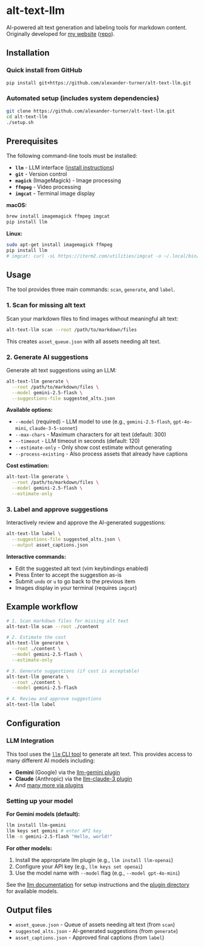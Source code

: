 # alt-text-llm

AI-powered alt text generation and labeling tools for markdown content. Originally developed for [my website](https://turntrout.com/design) ([repo](https://github.com/alexander-turner/TurnTrout.com)).

## Installation

### Quick install from GitHub

```bash
pip install git+https://github.com/alexander-turner/alt-text-llm.git
```

### Automated setup (includes system dependencies)

```bash
git clone https://github.com/alexander-turner/alt-text-llm.git
cd alt-text-llm
./setup.sh
```

## Prerequisites

The following command-line tools must be installed:

- **`llm`** - LLM interface ([install instructions](https://llm.datasette.io/))
- **`git`** - Version control
- **`magick`** (ImageMagick) - Image processing
- **`ffmpeg`** - Video processing
- **`imgcat`** - Terminal image display

**macOS:**

```bash
brew install imagemagick ffmpeg imgcat
pip install llm
```

**Linux:**

```bash
sudo apt-get install imagemagick ffmpeg
pip install llm
# imgcat: curl -sL https://iterm2.com/utilities/imgcat -o ~/.local/bin/imgcat && chmod +x ~/.local/bin/imgcat
```

## Usage

The tool provides three main commands: `scan`, `generate`, and `label`.

### 1. Scan for missing alt text

Scan your markdown files to find images without meaningful alt text:

```bash
alt-text-llm scan --root /path/to/markdown/files
```

This creates `asset_queue.json` with all assets needing alt text.

### 2. Generate AI suggestions

Generate alt text suggestions using an LLM:

```bash
alt-text-llm generate \
  --root /path/to/markdown/files \
  --model gemini-2.5-flash \
  --suggestions-file suggested_alts.json
```

**Available options:**

- `--model` (required) - LLM model to use (e.g., `gemini-2.5-flash`, `gpt-4o-mini`, `claude-3-5-sonnet`)
- `--max-chars` - Maximum characters for alt text (default: 300)
- `--timeout` - LLM timeout in seconds (default: 120)
- `--estimate-only` - Only show cost estimate without generating
- `--process-existing` - Also process assets that already have captions

**Cost estimation:**

```bash
alt-text-llm generate \
  --root /path/to/markdown/files \
  --model gemini-2.5-flash \
  --estimate-only
```

### 3. Label and approve suggestions

Interactively review and approve the AI-generated suggestions:

```bash
alt-text-llm label \
  --suggestions-file suggested_alts.json \
  --output asset_captions.json
```

**Interactive commands:**

- Edit the suggested alt text (vim keybindings enabled)
- Press Enter to accept the suggestion as-is
- Submit `undo` or `u` to go back to the previous item
- Images display in your terminal (requires `imgcat`)

## Example workflow

```bash
# 1. Scan markdown files for missing alt text
alt-text-llm scan --root ./content

# 2. Estimate the cost
alt-text-llm generate \
  --root ./content \
  --model gemini-2.5-flash \
  --estimate-only

# 3. Generate suggestions (if cost is acceptable)
alt-text-llm generate \
  --root ./content \
  --model gemini-2.5-flash

# 4. Review and approve suggestions
alt-text-llm label
```

## Configuration

### LLM Integration

This tool uses the [`llm` CLI tool](https://llm.datasette.io/) to generate alt text. This provides access to many different AI models including:

- **Gemini** (Google) via the [llm-gemini plugin](https://github.com/simonw/llm-gemini)
- **Claude** (Anthropic) via the [llm-claude-3 plugin](https://github.com/tomviner/llm-claude-3)
- And [many more via plugins](https://llm.datasette.io/en/stable/plugins/directory.html)

### Setting up your model

**For Gemini models (default):**

```bash
llm install llm-gemini
llm keys set gemini # enter API key
llm -m gemini-2.5-flash "Hello, world!"
```

**For other models:**

1. Install the appropriate llm plugin (e.g., `llm install llm-openai`)
2. Configure your API key (e.g., `llm keys set openai`)
3. Use the model name with `--model` flag (e.g., `--model gpt-4o-mini`)

See the [llm documentation](https://llm.datasette.io/en/stable/setup.html) for setup instructions and the [plugin directory](https://llm.datasette.io/en/stable/plugins/directory.html) for available models.

## Output files

- `asset_queue.json` - Queue of assets needing alt text (from `scan`)
- `suggested_alts.json` - AI-generated suggestions (from `generate`)
- `asset_captions.json` - Approved final captions (from `label`)

